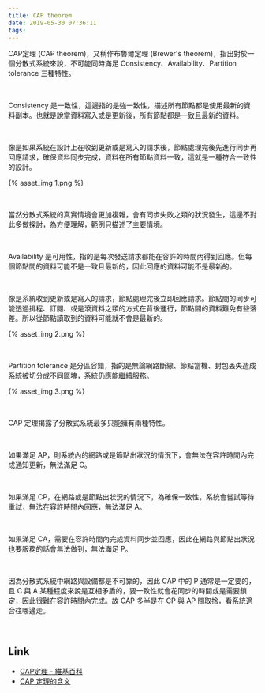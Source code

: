 ```yaml
---
title: CAP theorem
date: 2019-05-30 07:36:11
tags:
---
```


CAP定理 (CAP theorem)，又稱作布魯爾定理 (Brewer's theorem)，指出對於一個分散式系統來說，不可能同時滿足 Consistency、Availability、Partition tolerance 三種特性。  

<!-- More -->

<br/>


Consistency 是一致性，這邊指的是強一致性，描述所有節點都是使用最新的資料副本。也就是說當資料寫入或是更新後，所有節點都是一致且最新的資料。  

</br>


像是如果系統在設計上在收到更新或是寫入的請求後，節點處理完後先進行同步再回應請求，確保資料同步完成，資料在所有節點資料一致，這就是一種符合一致性的設計。   

{% asset_img 1.png %}

</br>


當然分散式系統的真實情境會更加複雜，會有同步失敗之類的狀況發生，這邊不對此多做探討，為方便理解，範例只描述了主要情境。

</br>


Availability 是可用性，指的是每次發送請求都能在容許的時間內得到回應。但每個節點間的資料可能不是一致且最新的，因此回應的資料可能不是最新的。  

</br>


像是系統收到更新或是寫入的請求，節點處理完後立即回應請求。節點間的同步可能透過排程、訂閱、或是滾資料之類的方式在背後運行，節點間的資料難免有些落差。所以從節點讀取到的資料可能就不會是最新的。    

{% asset_img 2.png %}

</br>


Partition tolerance 是分區容錯，指的是無論網路斷線、節點當機、封包丟失造成系統被切分成不同區塊，系統仍應能繼續服務。  

{% asset_img 3.png %}

</br>


CAP 定理揭露了分散式系統最多只能擁有兩種特性。  

</br>


如果滿足 AP，則系統內的網路或是節點出狀況的情況下，會無法在容許時間內完成通知更新，無法滿足 C。  

</br>


如果滿足 CP，在網路或是節點出狀況的情況下，為確保一致性，系統會嘗試等待重試，無法在容許時間內回應，無法滿足 A。

</br>


如果滿足 CA，需要在容許時間內完成資料同步並回應，因此在網路與節點出狀況也要服務的話會無法做到，無法滿足 P。  

</br>


因為分散式系統中網路與設備都是不可靠的，因此 CAP 中的 P 通常是一定要的，且 C 與 A 某種程度來說是互相矛盾的，要一致性就會花同步的時間或是需要鎖定，因此很難在容許時間內完成。故 CAP 多半是在 CP 與 AP 間取捨，看系統適合往哪邊走。  

</br>


Link
----
* [CAP定理 - 維基百科](https://zh.m.wikipedia.org/zh-tw/CAP定理)
* [CAP 定理的含义](http://www.ruanyifeng.com/blog/2018/07/cap.html)
